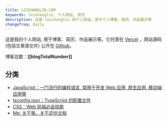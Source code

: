 ```yaml
---
title: LEISHANGLIN.COM
keywords: leishanglin, 个人网站, 首页
description: 这是 leishanglin 的个人网站，用于个人博客、简历、作品展示等
changefreq: daily
---
```


这是我的个人网站, 用于博客、简历、作品展示等。它托管在 [Vercel](https://vercel.com/) ，网站源码(包括文章源文件) 公开在 [Github](https://github.com/leishanglin/leishanglin.com/)。

博客总数：**[[blogTotalNumber]]**

## 分类

- [JavaScript：一门流行的编程语言, 常用于开发 Web 应用, 原生应用, 移动端应用等](/javascript/index.md)
- [tsconfig.json：TypeScript 的配置文件](/tsconfig/index.md)
- [CSS：Web 前端必会技能](/css/index.md)
- [Me: 关于我、关于这份文档](/me/index.md)